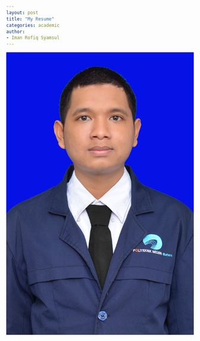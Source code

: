 ```yaml
---
layout: post
title: "My Resume"
categories: academic
author:
- Iman Rofiq Syamsul
---
```


![Profile](https://github.com/imanrofiqsy/imanrofiqsy.github.io/blob/main/_images/profle.jpg)
